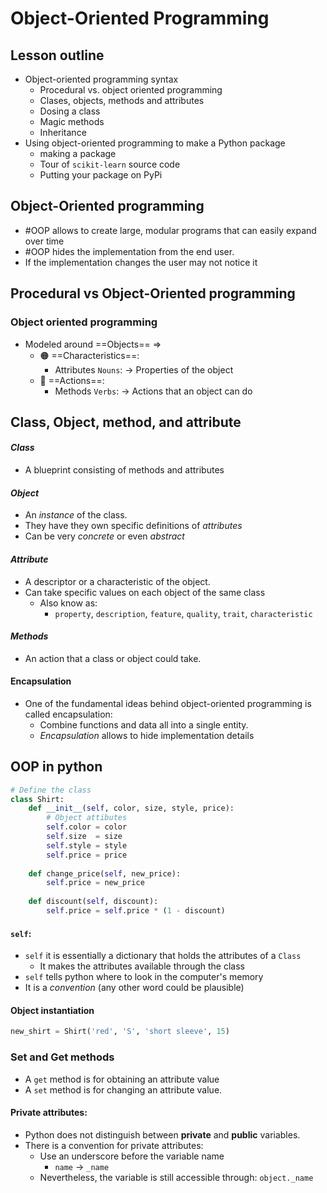 ---
---

# Object-Oriented Programming

## Lesson outline
- Object-oriented programming syntax
	- Procedural vs. object oriented programming
	- Clases, objects, methods and attributes
	- Dosing a class
	- Magic methods
	- Inheritance
- Using object-oriented programming to make a Python package
	- making a package
	- Tour of `scikit-learn` source code
	- Putting your package on PyPi

## Object-Oriented programming
- #OOP allows to create large, modular programs that can easily expand over time
- #OOP hides the implementation from the end user.
- If the implementation changes the user may not notice it

## Procedural vs Object-Oriented programming

### Object oriented programming
- Modeled around ==Objects== =>
	- 🟠  ==Characteristics==: 
		- Attributes `Nouns`: -> Properties of the object
	- 🔵  ==Actions==:  
		- Methods `Verbs`: -> Actions that an object can do

## Class, Object, method, and attribute

#### *Class*
- A blueprint consisting of methods and attributes

#### *Object*
- An *instance* of the class.
- They have they own specific definitions of *attributes*
- Can be very *concrete* or even *abstract*

#### *Attribute*
- A descriptor or a characteristic of the object.
- Can take specific values on each object of the same class
	- Also know as:
		- `property`, `description`, `feature`, `quality`, `trait`, `characteristic`

#### *Methods*
- An action that a class or object could take.

#### Encapsulation
- One of the fundamental ideas behind object-oriented programming is called encapsulation:
	- Combine functions and data all into a single entity.
	- *Encapsulation* allows to hide implementation details

## OOP in python

```python
# Define the class
class Shirt:
	def __init__(self, color, size, style, price):
		# Object attibutes
		self.color = color
		self.size  = size
		self.style = style
		self.price = price
		
	def change_price(self, new_price):
		self.price = new_price
		
	def discount(self, discount):
		self.price = self.price * (1 - discount)
```

#### `self`:
- `self` it is essentially a dictionary that holds the attributes of a `Class` 
	- It makes the attributes available through the class
- `self` tells python where to look in the computer's memory
- It is a *convention* (any other word could be plausible)

#### Object instantiation
```python
new_shirt = Shirt('red', 'S', 'short sleeve', 15)
```

### Set and Get methods
- A `get` method is for obtaining an attribute value
- A `set` method is for changing an attribute value.

#### Private attributes:
- Python does not distinguish between **private** and **public** variables.
- There is a convention for private attributes:
	- Use an underscore before the variable name
		- `name` -> `_name`
	- Nevertheless, the variable is still accessible through: `object._name`